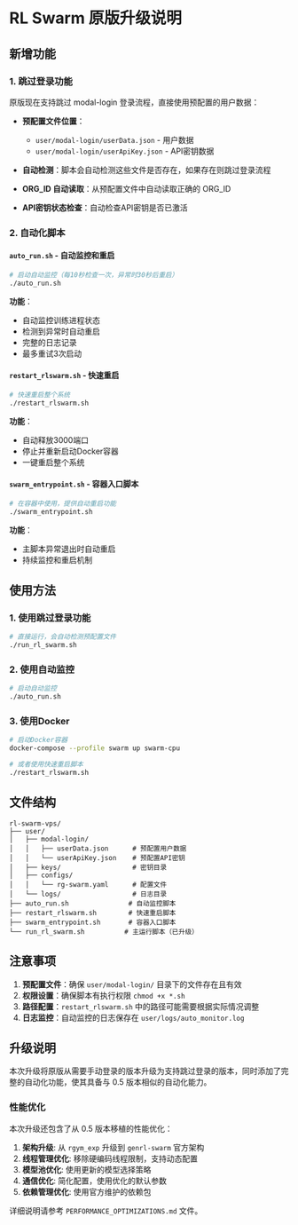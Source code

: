 # RL Swarm 原版升级说明

## 新增功能

### 1. 跳过登录功能
原版现在支持跳过 modal-login 登录流程，直接使用预配置的用户数据：

- **预配置文件位置**：
  - `user/modal-login/userData.json` - 用户数据
  - `user/modal-login/userApiKey.json` - API密钥数据

- **自动检测**：脚本会自动检测这些文件是否存在，如果存在则跳过登录流程
- **ORG_ID 自动读取**：从预配置文件中自动读取正确的 ORG_ID
- **API密钥状态检查**：自动检查API密钥是否已激活

### 2. 自动化脚本

#### `auto_run.sh` - 自动监控和重启
```bash
# 启动自动监控（每10秒检查一次，异常时30秒后重启）
./auto_run.sh
```

**功能**：
- 自动监控训练进程状态
- 检测到异常时自动重启
- 完整的日志记录
- 最多重试3次启动

#### `restart_rlswarm.sh` - 快速重启
```bash
# 快速重启整个系统
./restart_rlswarm.sh
```

**功能**：
- 自动释放3000端口
- 停止并重新启动Docker容器
- 一键重启整个系统

#### `swarm_entrypoint.sh` - 容器入口脚本
```bash
# 在容器中使用，提供自动重启功能
./swarm_entrypoint.sh
```

**功能**：
- 主脚本异常退出时自动重启
- 持续监控和重启机制

## 使用方法

### 1. 使用跳过登录功能
```bash
# 直接运行，会自动检测预配置文件
./run_rl_swarm.sh
```

### 2. 使用自动监控
```bash
# 启动自动监控
./auto_run.sh
```

### 3. 使用Docker
```bash
# 启动Docker容器
docker-compose --profile swarm up swarm-cpu

# 或者使用快速重启脚本
./restart_rlswarm.sh
```

## 文件结构

```
rl-swarm-vps/
├── user/
│   ├── modal-login/
│   │   ├── userData.json      # 预配置用户数据
│   │   └── userApiKey.json    # 预配置API密钥
│   ├── keys/                  # 密钥目录
│   ├── configs/
│   │   └── rg-swarm.yaml      # 配置文件
│   └── logs/                  # 日志目录
├── auto_run.sh               # 自动监控脚本
├── restart_rlswarm.sh        # 快速重启脚本
├── swarm_entrypoint.sh       # 容器入口脚本
└── run_rl_swarm.sh          # 主运行脚本（已升级）
```

## 注意事项

1. **预配置文件**：确保 `user/modal-login/` 目录下的文件存在且有效
2. **权限设置**：确保脚本有执行权限 `chmod +x *.sh`
3. **路径配置**：`restart_rlswarm.sh` 中的路径可能需要根据实际情况调整
4. **日志监控**：自动监控的日志保存在 `user/logs/auto_monitor.log`

## 升级说明

本次升级将原版从需要手动登录的版本升级为支持跳过登录的版本，同时添加了完整的自动化功能，使其具备与 0.5 版本相似的自动化能力。

### 性能优化

本次升级还包含了从 0.5 版本移植的性能优化：

1. **架构升级**: 从 `rgym_exp` 升级到 `genrl-swarm` 官方架构
2. **线程管理优化**: 移除硬编码线程限制，支持动态配置
3. **模型池优化**: 使用更新的模型选择策略
4. **通信优化**: 简化配置，使用优化的默认参数
5. **依赖管理优化**: 使用官方维护的依赖包

详细说明请参考 `PERFORMANCE_OPTIMIZATIONS.md` 文件。 